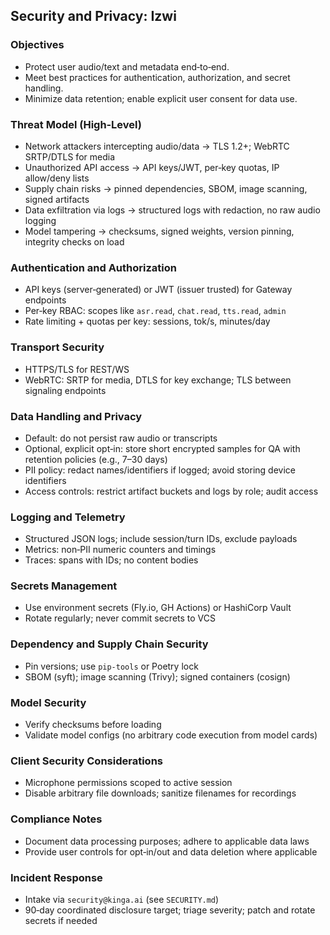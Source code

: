## Security and Privacy: Izwi

### Objectives

- Protect user audio/text and metadata end‑to‑end.
- Meet best practices for authentication, authorization, and secret handling.
- Minimize data retention; enable explicit user consent for data use.

### Threat Model (High‑Level)

- Network attackers intercepting audio/data → TLS 1.2+; WebRTC SRTP/DTLS for media
- Unauthorized API access → API keys/JWT, per‑key quotas, IP allow/deny lists
- Supply chain risks → pinned dependencies, SBOM, image scanning, signed artifacts
- Data exfiltration via logs → structured logs with redaction, no raw audio logging
- Model tampering → checksums, signed weights, version pinning, integrity checks on load

### Authentication and Authorization

- API keys (server‑generated) or JWT (issuer trusted) for Gateway endpoints
- Per‑key RBAC: scopes like `asr.read`, `chat.read`, `tts.read`, `admin`
- Rate limiting + quotas per key: sessions, tok/s, minutes/day

### Transport Security

- HTTPS/TLS for REST/WS
- WebRTC: SRTP for media, DTLS for key exchange; TLS between signaling endpoints

### Data Handling and Privacy

- Default: do not persist raw audio or transcripts
- Optional, explicit opt‑in: store short encrypted samples for QA with retention policies (e.g., 7–30 days)
- PII policy: redact names/identifiers if logged; avoid storing device identifiers
- Access controls: restrict artifact buckets and logs by role; audit access

### Logging and Telemetry

- Structured JSON logs; include session/turn IDs, exclude payloads
- Metrics: non‑PII numeric counters and timings
- Traces: spans with IDs; no content bodies

### Secrets Management

- Use environment secrets (Fly.io, GH Actions) or HashiCorp Vault
- Rotate regularly; never commit secrets to VCS

### Dependency and Supply Chain Security

- Pin versions; use `pip-tools` or Poetry lock
- SBOM (syft); image scanning (Trivy); signed containers (cosign)

### Model Security

- Verify checksums before loading
- Validate model configs (no arbitrary code execution from model cards)

### Client Security Considerations

- Microphone permissions scoped to active session
- Disable arbitrary file downloads; sanitize filenames for recordings

### Compliance Notes

- Document data processing purposes; adhere to applicable data laws
- Provide user controls for opt‑in/out and data deletion where applicable

### Incident Response

- Intake via `security@kinga.ai` (see `SECURITY.md`)
- 90‑day coordinated disclosure target; triage severity; patch and rotate secrets if needed


